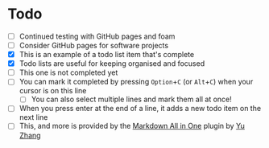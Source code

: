 # Todo

- [ ] Continued testing with GitHub pages and foam
- [ ] Consider GitHub pages for software projects
- [x] This is an example of a todo list item that's complete
- [x] Todo lists are useful for keeping organised and focused
- [ ] This one is not completed yet
- [ ] You can mark it completed by pressing `Option`+`C` (or `Alt`+`C`) when your cursor is on this line
  - [ ] You can also select multiple lines and mark them all at once!
- [ ] When you press enter at the end of a line, it adds a new todo item on the next line
- [ ] This, and more is provided by the [Markdown All in One](https://marketplace.visualstudio.com/items?itemName=yzhang.markdown-all-in-one) plugin by [Yu Zhang](https://github.com/yzhang-gh)
